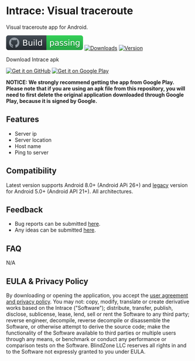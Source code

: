 # Intrace: Visual traceroute
Visual traceroute app for Android.

[![Build status](https://github.com/BlindZoneLLC/BlindZoneLLC/blob/main/badge.svg)](https:/github.com/BlindZoneLLC/intrace-apk/actions) [![Downloads](https://img.shields.io/github/downloads/BlindZoneLLC/intrace-apk/total.svg?color=blue?style=flat)](https://BlindZoneLLC/intrace-apk/releases/latest) [![Version](https://img.shields.io/github/v/release/BlindZoneLLC/intrace-apk??color=bluelabel=version)](https://BlindZoneLLC/intrace-apk/releases)

Download Intrace apk

[<img src="https://raw.githubusercontent.com/andOTP/andOTP/master/assets/badges/get-it-on-github.png" alt="Get it on GitHub" height="80">](https://github.com/BlindZoneLLC/intrace-apk/releases/latest)
[<img src="https://play.google.com/intl/en_us/badges/images/generic/en_badge_web_generic.png" alt="Get it on Google Play" height="80">](https://play.google.com/store/apps/details?id=com.ddm.intrace)

**NOTICE: We strongly recommend getting the app from Google Play. Please note that if you are using an apk file from this repository, you will need to first delete the original application downloaded through Google Play, because it is signed by Google.** 

## Features
* Server ip
* Server location
* Host name
* Ping to server
  
## Compatibility
Latest version supports Android 8.0+ (Android APi 26+) and [legacy](https://github.com/BlindZoneLLC/intrace-apk/releases/tag/2.10) version for Android 5.0+ (Android API 21+). All architectures.

## Feedback 
* Bug reports can be submitted [here](https://github.com/BlindZoneLLC/intrace-apk/issues).
* Any ideas can be submitted [here](https://github.com//BlindZoneLLC/intrace-apk/discussions).

## FAQ
N/A

## EULA & Privacy Policy
By downloading or opening the application, you accept the [user agreement and privacy policy](https://blindzone.org/eula). 
You may not: copy, modify, translate or create derivative works based on the  Intrace ("Software"); distribute, transfer, publish, disclose, sublicense, lease, lend, sell or rent the Software to any third party; reverse engineer, decompile, reverse decompile or disassemble the Software, or otherwise attempt to derive the source code; make the functionality of the Software available to third parties or multiple users through any means, or benchmark or conduct any performance or comparison tests on the Software. BlindZone LLC reserves all rights in and to the Software not expressly granted to you under EULA.
